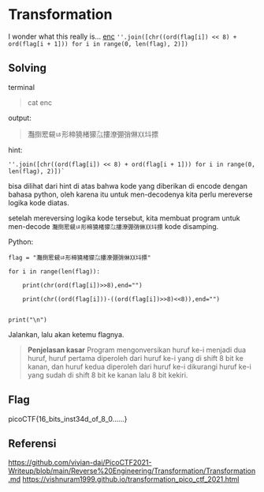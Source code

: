 # Transformation
I wonder what this really is... [enc](https://mercury.picoctf.net/static/2b4cea9b07db22bf4f933fddd1b8caa9/enc) `''.join([chr((ord(flag[i]) << 8) + ord(flag[i + 1])) for i in range(0, len(flag), 2)])`
## Solving
terminal
>cat enc

output:
>灩捯䍔䙻ㄶ形楴獟楮獴㌴摟潦弸弰㑣〷㘰摽

hint:
```
''.join([chr((ord(flag[i]) << 8) + ord(flag[i + 1])) for i in range(0, len(flag), 2)])`
```
bisa dilihat dari hint di atas bahwa kode yang diberikan di encode dengan bahasa python, oleh karena itu untuk men-decodenya kita perlu mereverse logika kode diatas.

setelah mereversing logika kode tersebut, kita membuat program untuk men-decode `灩捯䍔䙻ㄶ形楴獟楮獴㌴摟潦弸弰㑣〷㘰摽` kode disamping.

Python:

```
flag = "灩捯䍔䙻ㄶ形楴獟楮獴㌴摟潦弸弰㑣〷㘰摽"

for i in range(len(flag)):

	print(chr(ord(flag[i])>>8),end="")

	print(chr((ord(flag[i]))-((ord(flag[i])>>8)<<8)),end="")

  
print("\n")
```
Jalankan, lalu akan ketemu flagnya.

>**Penjelasan kasar**
>Program mengonversikan huruf ke-i menjadi dua huruf,
>huruf pertama diperoleh dari huruf ke-i yang di shift 8 bit ke kanan,
>dan huruf kedua diperoleh dari huruf ke-i dikurangi huruf ke-i yang sudah di shift 8 bit ke kanan lalu 8 bit kekiri. 
## Flag
picoCTF{16_bits_inst34d_of_8_0......}
## Referensi
https://github.com/vivian-dai/PicoCTF2021-Writeup/blob/main/Reverse%20Engineering/Transformation/Transformation.md
https://vishnuram1999.github.io/transformation_pico_ctf_2021.html
